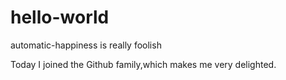 # hello-world
automatic-happiness is really foolish

Today I joined the Github family,which makes me very delighted.
